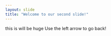 ```yaml
---
layout: slide
title: "Welcome to our second slide!"
---
```

this is will be huge
Use the left arrow to go back!
